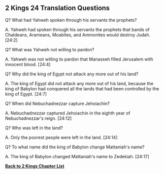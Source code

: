 ## 2 Kings 24 Translation Questions ##

Q? What had Yahweh spoken through his servants the prophets?

A. Yahweh had spoken through his servants the prophets that bands of Chaldeans, Arameans, Moabites, and Ammonites would destroy Judah. [24:2]

Q? What was Yahweh not willing to pardon?

A. Yahweh was not willing to pardon that Manasseh filled Jerusalem with innocent blood. [24:4]

Q? Why did the king of Egypt not attack any more out of his land?

A. The king of Egypt did not attack any more out of his land, because the king of Babylon had conquered all the lands that had been controlled by the king of Egypt. [24:7]

Q? When did Nebuchadnezzar capture Jehoiachin?

A. Nebuchadnezzar captured Jehoiachin in the eighth year of Nebuchadnezzar's reign. [24:12]

Q? Who was left in the land?

A. Only the poorest people were left in the land. [24:14]

Q? To what name did the king of Babylon change Mattaniah's name?

A. The king of Babylon changed Mattaniah's name to Zedekiah. [24:17]

__[Back to 2 Kings Chapter List](./)__

